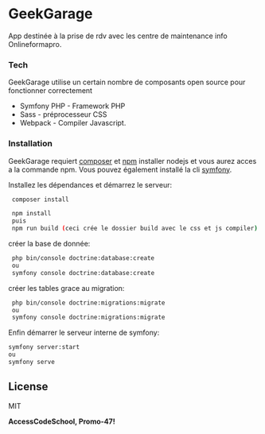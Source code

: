 # GeekGarage

App destinée à la prise de rdv avec les centre de maintenance info Onlineformapro.

### Tech

GeekGarage utilise un certain nombre de composants open source pour fonctionner correctement

* Symfony PHP - Framework PHP
* Sass -  préprocesseur CSS
* Webpack - Compiler Javascript.

### Installation

GeekGarage requiert [composer](https://getcomposer.org/download/) et [npm](https://nodejs.org/en/download/) installer nodejs et vous aurez acces a la commande npm.
Vous pouvez également installé la cli [symfony](https://symfony.com/download).

Installez les dépendances  et démarrez le serveur:

```sh
 composer install
```

```sh
 npm install
 puis
 npm run build (ceci crée le dossier build avec le css et js compiler)
```
créer la base de donnée:
```sh
 php bin/console doctrine:database:create
 ou
 symfony console doctrine:database:create
```
créer les tables grace au migration:
```sh
 php bin/console doctrine:migrations:migrate
 ou
 symfony console doctrine:migrations:migrate
```
Enfin démarrer le serveur interne de symfony:

```sh
symfony server:start
ou
symfony serve
```

License
----

MIT

**AccessCodeSchool, Promo-47!**

